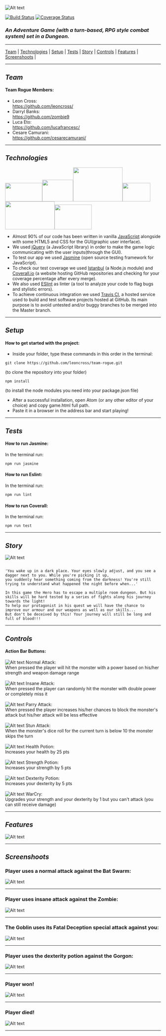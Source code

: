 ![Alt text](/static/images/dh-logo.png?raw=true "dungeon logo")

[![Build Status](https://travis-ci.com/leoncross/team-rogue.svg?branch=master)](https://travis-ci.com/leoncross/team-rogue)
[![Coverage Status](https://coveralls.io/repos/github/leoncross/team-rogue/badge.svg?branch=master)](https://coveralls.io/github/leoncross/team-rogue?branch=master)

### *An Adventure Game (with a turn-based, RPG style combat system) set in a Dungeon.*

 <hr>

[Team](#team) | [Technologies](#technologies) | [Setup](#setup) | [Tests](#tests) | [Story](#story) | [Controls](#controls) | [Features](#features) | [Screenshoots](#screenshoots) |

<hr>

## *Team*
#### Team Rogue Members:

* Leon Cross:       <br><a href="https://github.com/leoncross/">https://github.com/leoncross/</a>
* Darryl Banks:     <br><a href="https://github.com/zombie9">https://github.com/zombie9</a>
* Luca Eto:         <br><a href="https://github.com/lucafrancesc/">https://github.com/lucafrancesc/</a>
* Cesare Camurani:  <br><a href="https://github.com/cesarecamurani/">https://github.com/cesarecamurani/</a>

<hr>

## *Technologies*

<img src="/static/images/js.png" width="120" height="60"><img src="/static/images/jquery.png" width="100" height="70"><img src="/static/images/jasmine.png" width="160" height="110"><img src="/static/images/istanbul.png" width="90" height="60"><img src="/static/images/eslint.png" width="160" height="90"><img src="/static/images/travis 2.png" width="120" height="80">

* Almost 90% of our code has been written in vanilla <a href="https://www.javascript.com/">JavaScript</a> alongside with some HTML5 and CSS for the GUI(graphic user interface).
* We used <a href="https://jquery.com/">jQuery</a> (a JavaScript library) in order to make the game logic communicating with the user inputs(through the GUI).
* To test our app we used <a href="https://jasmine.github.io/">Jasmine</a> (open source testing framework for JavaScript).
* To check our test coverage we used <a href="https://istanbul.js.org/">Istanbul</a> (a Node.js module) and <a href="https://coveralls.io/">Coverall.io</a> (a website hosting GitHub repositories and checking for your coverage percentage after every merge).
* We also used <a href="https://eslint.org/">ESlint</a> as linter (a tool to analyze your code to flag bugs and stylistic errors).
* To achieve continuous integration we used <a href="https://travis-ci.org/">Travis CI</a>, a hosted service used to build and test software projects hosted at GitHub. Its main purpose is to avoid untested and/or buggy branches to be merged into the Master branch.

<hr>

## *Setup*
#### How to get started with the project:

* Inside your folder, type these commands in this order in the terminal:

```
git clone https://github.com/leoncross/team-rogue.git
```
(to clone the repository into your folder)
```
npm install
```
(to install the node modules you need into your package.json file) <br>

* After a successful installation, open Atom (or any other editor of your choice) and copy game.html full path.
* Paste it in a browser in the address bar and start playing!

<hr>

## *Tests*
#### How to run Jasmine:
In the terminal run:
```
npm run jasmine
```

#### How to run Eslint:
In the terminal run:
```
npm run lint
```

#### How to run Coverall:
In the terminal run:
```
npm run test
```

<hr>

## *Story*

![Alt text](/static/images/hero.png?raw=true "hero")

```

'You wake up in a dark place. Your eyes slowly adjust, and you see a dagger next to you. While you're picking it up,
you suddenly hear something coming from the darkness! You're still trying to understand what happened the night before when...'

In this game the Hero has to escape a multiple room dungeon. But his skills will be hard tested by a series of fights along his journey towards the light!
To help our protagonist in his quest we will have the chance to improve our armour and our weapons as well as our skills...
But don't be deceived by this! Your journey will still be long and full of blood!!!

```

<hr>

## *Controls*
#### Action Bar Buttons:

![Alt text](/static/images/icon-attack-color.png?raw=true "icon-attack-color") Normal Attack: <br> When pressed the player will hit the monster with a power based on his/her strength and weapon damage range <br><br>
![Alt text](/static/images/insane-attack-color.png?raw=true "icon-attack-color")  Insane Attack: <br> When pressed the player can randomly hit the monster with double power or completely miss it <br><br>
![Alt text](/static/images/parry-attack-color.png?raw=true "icon-attack-color")  Parry Attack: <br> When pressed the player increases his/her chances to block the monster's attack but his/her attack will be less effective  <br><br>
![Alt text](/static/images/stun-attack-color.png?raw=true "icon-attack-color")  Stun Attack: <br> When the monster's dice roll for the current turn is below 10 the monster skips the turn <br><br>
![Alt text](/static/images/health-potion-color.png?raw=true "icon-attack-color")  Health Potion: <br> Increases your health by 25 pts  <br><br>
![Alt text](/static/images/dex-potion-color.png?raw=true "icon-attack-color")  Strength Potion: <br> Increases your strength by 5 pts <br><br>
![Alt text](/static/images/str-potion-color.png?raw=true "icon-attack-color")  Dexterity Potion: <br> Increases your dexterity by 5 pts <br><br>
![Alt text](/static/images/warcry-color.png?raw=true "icon-attack-color")  WarCry: <br> Upgrades your strength and your dexterity by 1 but you can't attack (you can still receive damage) <br>

<hr>

## *Features*

![Alt text](/static/images/gif_number_1.png?raw=true "Screenshot")

<hr>

## *Screenshoots*

### Player uses a normal attack against the Bat Swarm:
![Alt text](/static/images/normal_attack.png?raw=true "Screenshot") <hr>

### Player uses insane attack against the Zombie:
![Alt text](/static/images/insane_attack.png?raw=true "Screenshot") <hr>

### The Goblin uses its Fatal Deception special attack against you:
![Alt text](/static/images/special_attack.png?raw=true "Screenshot") <hr>

### Player uses the dexterity potion against the Gorgon:
![Alt text](/static/images/gorgon_dex.png?raw=true "Screenshot") <hr>

### Player won!
![Alt text](/static/images/win_screen.png?raw=true "Screenshot") <hr>

### Player died!
![Alt text](/static/images/death_screen.png?raw=true "Screenshot") <hr>
